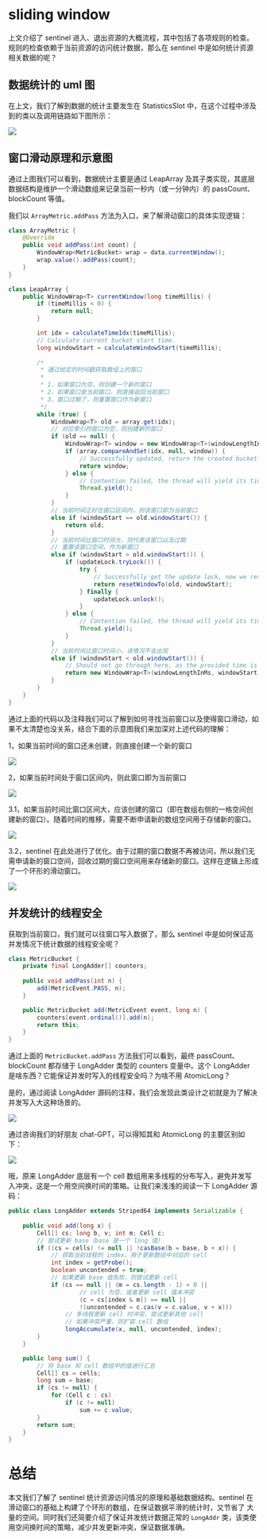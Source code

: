 # sliding window

上文介绍了 sentinel 进入、退出资源的大概流程，其中包括了各项规则的检查。规则的检查依赖于当前资源的访问统计数据，那么在 sentinel 中是如何统计资源相关数据的呢？

## 数据统计的 uml 图

在上文，我们了解到数据的统计主要发生在 StatisticsSlot 中，在这个过程中涉及到的类以及调用链路如下图所示：

![](./images/statistics-uml.png)

## 窗口滑动原理和示意图

通过上图我们可以看到，数据统计主要是通过 LeapArray 及其子类实现，其底层数据结构是维护一个滑动数组来记录当前一秒内（或一分钟内）的 passCount、blockCount 等值。

我们以 `ArrayMetric.addPass` 方法为入口，来了解滑动窗口的具体实现逻辑：

```java
class ArrayMetric {
    @Override
    public void addPass(int count) {
        WindowWrap<MetricBucket> wrap = data.currentWindow();
        wrap.value().addPass(count);
    }
}

class LeapArray {
    public WindowWrap<T> currentWindow(long timeMillis) {
        if (timeMillis < 0) {
            return null;
        }

        int idx = calculateTimeIdx(timeMillis);
        // Calculate current bucket start time.
        long windowStart = calculateWindowStart(timeMillis);
        
        /*
         * 通过给定的时间戳获取数组上的窗口
         * 
         * 1，如果窗口为空，则创建一个新的窗口
         * 2，如果窗口是当前窗口，则直接返回当前窗口
         * 3，窗口过期了，则重置窗口作为新窗口
         */
        while (true) {
            WindowWrap<T> old = array.get(idx);
            // 对应索引的窗口为空，则创建新的窗口
            if (old == null) {
                WindowWrap<T> window = new WindowWrap<T>(windowLengthInMs, windowStart, newEmptyBucket(timeMillis));
                if (array.compareAndSet(idx, null, window)) {
                    // Successfully updated, return the created bucket.
                    return window;
                } else {
                    // Contention failed, the thread will yield its time slice to wait for bucket available.
                    Thread.yield();
                }
            } 
            // 当前时间正好在窗口区间内，则该窗口即为当前窗口
            else if (windowStart == old.windowStart()) {
                return old;
            } 
            // 当前时间比窗口时间大，则代表该窗口以及过期
            // 重置该窗口空间，作为新窗口
            else if (windowStart > old.windowStart()) {
                if (updateLock.tryLock()) {
                    try {
                        // Successfully get the update lock, now we reset the bucket.
                        return resetWindowTo(old, windowStart);
                    } finally {
                        updateLock.unlock();
                    }
                } else {
                    // Contention failed, the thread will yield its time slice to wait for bucket available.
                    Thread.yield();
                }
            }
            // 当前时间比窗口时间小，该情况不会出现
            else if (windowStart < old.windowStart()) {
                // Should not go through here, as the provided time is already behind.
                return new WindowWrap<T>(windowLengthInMs, windowStart, newEmptyBucket(timeMillis));
            }
        }
    }
}
```

通过上面的代码以及注释我们可以了解到如何寻找当前窗口以及使得窗口滑动，如果不太清楚也没关系，结合下面的示意图我们来加深对上述代码的理解：

1，如果当前时间的窗口还未创建，则直接创建一个新的窗口

![](./images/sliding-window1.png)

2，如果当前时间处于窗口区间内，则此窗口即为当前窗口

![](./images/sliding-window2.png)

3.1，如果当前时间比窗口区间大，应该创建的窗口（即在数组右侧的一格空间创建新的窗口）。随着时间的推移，需要不断申请新的数组空间用于存储新的窗口。

![](./images/sliding-window3.png)

3.2，sentinel 在此处进行了优化。由于过期的窗口数据不再被访问，所以我们无需申请新的窗口空间，回收过期的窗口空间用来存储新的窗口。这样在逻辑上形成了一个环形的滑动窗口。

![](./images/sliding-window4.png)

## 并发统计的线程安全

获取到当前窗口，我们就可以往窗口写入数据了，那么 sentinel 中是如何保证高并发情况下统计数据的线程安全呢？

```java
class MetricBucket {
    private final LongAdder[] counters;
    
    public void addPass(int n) {
        add(MetricEvent.PASS, n);
    }

    public MetricBucket add(MetricEvent event, long n) {
        counters[event.ordinal()].add(n);
        return this;
    }
}
```

通过上面的 `MetricBucket.addPass` 方法我们可以看到，最终 passCount、blockCount 都存储于 LongAdder 类型的 counters 变量中。这个 LongAdder 是啥东西？它能保证并发时写入的线程安全吗？为啥不用 AtomicLong？

是的，通过阅读 LongAdder 源码的注释，我们会发现此类设计之初就是为了解决并发写入大这种场景的。

![](./images/longadder-comment.png)

通过咨询我们的好朋友 chat-GPT，可以得知其和 AtomicLong 的主要区别如下：

![](./images/longadder-vs-atomiclong.png)

哦，原来 LongAdder 底层有一个 cell 数组用来多线程的分布写入，避免并发写入冲突，这是一个用空间换时间的策略。让我们来浅浅的阅读一下 LongAdder 源码：

```java
public class LongAdder extends Striped64 implements Serializable {
    
    public void add(long x) {
        Cell[] cs; long b, v; int m; Cell c;
        // 尝试更新 base（base 是一个 long 值）
        if ((cs = cells) != null || !casBase(b = base, b + x)) {
            // 获取当前线程的 index，用于更新数组中对应的 cell
            int index = getProbe();
            boolean uncontended = true;
            // 如果更新 base 值失败，则尝试更新 cell
            if (cs == null || (m = cs.length - 1) < 0 ||
                    // cell 为空，或者更新 cell 值未冲突
                    (c = cs[index & m]) == null ||
                    !(uncontended = c.cas(v = c.value, v + x)))
                // 多线程更新 cell 时冲突，尝试更新其他 cell
                // 如果冲突严重，则扩容 cell 数组
                longAccumulate(x, null, uncontended, index);
        }
    }

    public long sum() {
        // 将 base 和 cell 数组中的值进行汇总
        Cell[] cs = cells;
        long sum = base;
        if (cs != null) {
            for (Cell c : cs)
                if (c != null)
                    sum += c.value;
        }
        return sum;
    }
}
```

# 总结
本文我们了解了 sentinel 统计资源访问情况的原理和基础数据结构。sentinel 在滑动窗口的基础上构建了个环形的数组，在保证数据平滑的统计时，又节省了
大量的空间。同时我们还简要介绍了保证并发统计数据正常的 `LongAddr` 类，该类使用空间换时间的策略，减少并发更新冲突，保证数据准确。